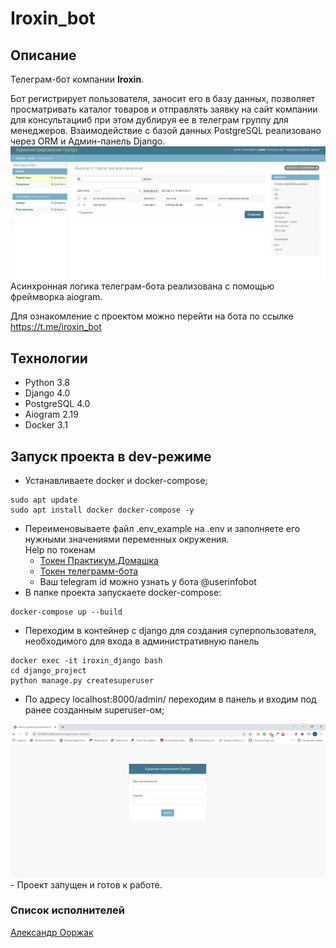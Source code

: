 # Iroxin_bot
## Описание
Телеграм-бот компании **Iroxin**.

Бот регистрирует пользователя, заносит его в базу данных, позволяет просматривать каталог товаров и отправлять заявку на сайт компании для консультацииб при этом дублируя ее в телеграм группу для менеджеров.
Взаимодействие с базой данных PostgreSQL реализовано через ORM и Админ-панель Django.
<img src="media/Django.JPG" alt="django">
Асинхронная логика телеграм-бота реализована с помощью фреймворка aiogram.

Для ознакомление с проектом можно перейти на бота по ссылке https://t.me/iroxin_bot
## Технологии
* Python 3.8
* Django 4.0
* PostgreSQL 4.0
* Aiogram 2.19
* Docker 3.1

## Запуск проекта в dev-режиме
- Устанавливаете docker и docker-compose;
```
sudo apt update
sudo apt install docker docker-compose -y
```
- Переименовываете файл .env_example на .env и заполняете его нужными значениями переменных окружения.<br>
Help по токенам
    <ul>
       <li><a href="https://oauth.yandex.ru/authorize?response_type=token&client_id=1d0b9dd4d652455a9eb710d450ff456a">Токен Практикум.Домашка</a></li>
       <li><a href="https://core.telegram.org/bots#6-botfather">Токен телеграмм-бота</a></li>
       <li>Ваш telegram id можно узнать у бота @userinfobot</li>
    </ul>
- В папке проекта запускаете docker-compose: 
```
docker-compose up --build
```
- Переходим в контейнер с django для создания суперпользователя, необходимого для входа в административную панель
```
docker exec -it iroxin_django bash
cd django_project
python manage.py createsuperuser
```
- По адресу localhost:8000/admin/ переходим в панель и входим под ранее созданным superuser-ом;
<img src="media/Django_admin.JPG" alt="django-admin">
- Проект запущен и готов к работе.

### Список исполнителей
[Александр Ооржак](https://github.com/Oorzhakau)

